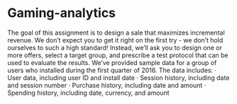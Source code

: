 # Gaming-analytics
The goal of this assignment is to design a sale that maximizes incremental revenue. We don’t expect you to get it right on the first try - we don’t hold ourselves to such a high standard! Instead, we’ll ask you to design one or more offers, select a target group, and prescribe a test protocol that can be used to evaluate the results.
We’ve provided sample data for a group of users who installed during the first quarter of 2016. The data includes:
· User data, including user ID and install date
· Session history, including date and session number
· Purchase history, including date and amount
· Spending history, including date, currency, and amount
